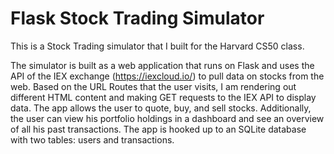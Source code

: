 # Flask Stock Trading Simulator

This is a Stock Trading simulator that I built for the Harvard CS50 class.

The simulator is built as a web application that runs on Flask and uses the API of the IEX exchange (https://iexcloud.io/) to pull data on stocks from the web. 
Based on the URL Routes that the user visits, I am rendering out different HTML content and making GET requests to the IEX API to display data. The app allows the user to quote, buy, and sell stocks. Additionally, the user can view his portfolio holdings in a dashboard and see an overview of all his past transactions. The app is hooked up to an SQLite database with two tables: users and transactions.
